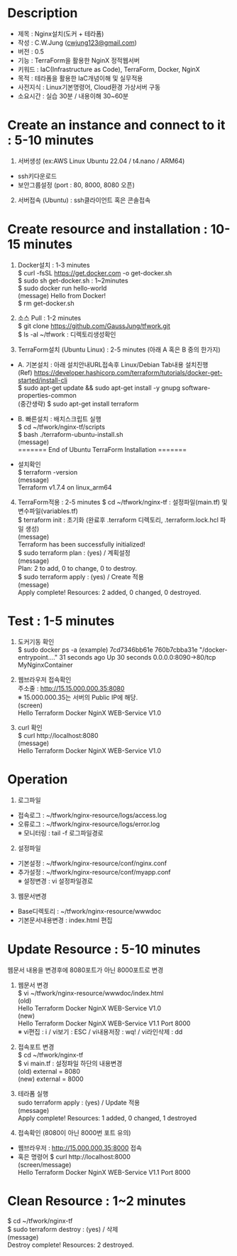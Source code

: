 # Description     
- 제목 : Nginx설치(도커 + 테라폼)
- 작성 : C.W.Jung (cwjung123@gmail.com)
- 버전 : 0.5
- 기능 : TerraForm을 활용한 NginX 정적웹서버  
- 키워드 : IaC(Infrastructure as Code), TerraForm, Docker, NginX  
- 목적 : 테라폼을 활용한 IaC개념이해 및 실무적용  
- 사전지식 : Linux기본명령어, Cloud환경 가상서버 구동
- 소요시간 : 실습 30분 / 내용이해 30~60분  
  
# Create an instance and connect to it : 5-10 minutes     
1) 서버생성 (ex:AWS Linux Ubuntu 22.04 / t4.nano / ARM64)   
- ssh키다운로드
- 보안그룹설정 (port : 80, 8000, 8080 오픈)
  
2) 서버접속 (Ubuntu) : ssh클라이언트 혹은 콘솔접속

# Create resource and installation : 10-15 minutes    
1) Docker설치 : 1-3 minutes  
$ curl -fsSL https://get.docker.com -o get-docker.sh  
$ sudo sh get-docker.sh   : 1~2minutes   
$ sudo docker run hello-world  
(message) Hello from Docker!    
$ rm get-docker.sh     

2) 소스 Pull : 1-2 minutes   
$ git clone https://github.com/GaussJung/tfwork.git    
$ ls -al ~/tfwork  : 디렉토리생성확인   

3) TerraForm설치 (Ubuntu Linux) : 2-5 minutes  (아래 A 혹은 B 중의 한가지)   
- A. 기본설치 : 아래 설치안내URL접속후 Linux/Debian Tab내용 설치진행   
(Ref) https://developer.hashicorp.com/terraform/tutorials/docker-get-started/install-cli      
$ sudo apt-get update && sudo apt-get install -y gnupg software-properties-common  
(중간생략) 
$ sudo apt-get install terraform

- B. 빠른설치 : 배치스크립트 실행   
$ cd ~/tfwork/nginx-tf/scripts  
$ bash ./terraform-ubuntu-install.sh  
(message)  
======= End of Ubuntu TerraForm Installation =======

- 설치확인   
$ terraform -version  
(message)  
Terraform v1.7.4 on linux_arm64  

4) TerraForm적용 : 2-5 minutes 
$ cd ~/tfwork/nginx-tf : 설정파일(main.tf) 및 변수파일(variables.tf)  
$ terraform init  : 초기화 (완료후 .terraform 디렉토리, .terraform.lock.hcl 파일 생성)  
(message)  
Terraform has been successfully initialized!  
$ sudo terraform plan  : (yes) / 계획설정  
(message)  
Plan: 2 to add, 0 to change, 0 to destroy.    
$ sudo terraform apply : (yes) / Create 적용  
(message)       
Apply complete! Resources: 2 added, 0 changed, 0 destroyed.  

# Test : 1-5 minutes 
1) 도커기동 확인   
$ sudo docker ps -a
(example)
7cd7346bb61e   760b7cbba31e   "/docker-entrypoint.…"   31 seconds ago   Up 30 seconds       0.0.0.0:8090->80/tcp   MyNginxContainer   
 
2) 웹브라우저 접속확인  
주소줄 : http://15.15.000.000.35:8080   
※ 15.000.000.35는 서버의 Public IP에 해당.      
(screen)  
Hello Terraform Docker NginX WEB-Service V1.0  
  
3) curl 확인      
$ curl http://localhost:8080  
(message)    
Hello Terraform Docker NginX WEB-Service V1.0   

# Operation   
1) 로그파일    
- 접속로그 : ~/tfwork/nginx-resource/logs/access.log  
- 오류로그 : ~/tfwork/nginx-resource/logs/error.log     
※ 모니터링 : tail -f 로그파일경로   
      
2) 설정파일   
- 기본설정 : ~/tfwork/nginx-resource/conf/nginx.conf    
- 추가설정 : ~/tfwork/nginx-resource/conf/myapp.conf       
※ 설정변경 : vi 설정파일경로   
 
3) 웹문서변경    
- Base디렉토리 :  ~/tfwork/nginx-resource/wwwdoc   
- 기본문서내용변경 : index.html 편집   

# Update Resource : 5-10 minutes
웹문서 내용을 변경후에 8080포트가 아닌 8000포트로 변경    
   
1) 웹문서 변경   
$ vi ~/tfwork/nginx-resource/wwwdoc/index.html   
(old)   
Hello Terraform Docker NginX WEB-Service V1.0   
(new)   
Hello Terraform Docker NginX WEB-Service V1.1 Port 8000   
※ vi편집 : i / vi보기 : ESC / vi내용저장 : wq! / vi라인삭제 : dd   

2) 접속포트 변경   
$ cd ~/tfwork/nginx-tf   
$ vi main.tf : 설정파일 하단의 내용변경   
(old) external = 8080   
(new) external = 8000   
    
3) 테라폼 실행   
sudo terraform apply : (yes) / Update 적용   
(message)   
Apply complete! Resources: 1 added, 0 changed, 1 destroyed   

4) 접속확인 (8080이 아닌 8000번 포트 유의)
- 웹브라우저 : http://15.000.000.35:8000 접속  
- 혹은 명령어 $ curl http://localhost:8000  
(screen/message)  
Hello Terraform Docker NginX WEB-Service V1.1 Port 8000   

# Clean Resource : 1~2 minutes    	
$ cd ~/tfwork/nginx-tf   
$ sudo terraform destroy : (yes) / 삭제     
(message)  
Destroy complete! Resources: 2 destroyed. 
 
